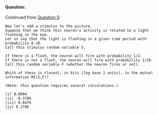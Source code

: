<b>Question:</b>
<br><br>
Continued from <a href="https://github.com/ashumeow/Computational-NeuroScience/blob/master/Week-4/Quiz/Theory/5.md">Question 5</a>:
````
Now let's add a stimulus to the picture. 
Suppose that we think this neuron's activity is related to a light flashing in the eye. 
Let us say that the light is flashing in a given time period with probability 0.10. 
Call this stimulus random variable S.

If there is a flash, the neuron will fire with probability 1/2. 
If there is not a flash, the neuron will fire with probability 1/18. 
Call this random variable F (whether the neuron fires or not).

Which of these is closest, in bits (log base 2 units), to the mutual information MI(S,F)?

(Note: this question requires several calculations.)

(i) 0.0904
(ii) -0.3786
(iii) 0.8476
(iv) 0.3786
```
